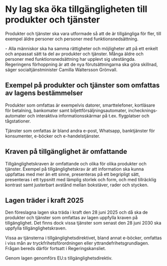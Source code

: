 # Ny lag ska öka tillgängligheten till produkter och tjänster

Produkter och tjänster ska vara utformade så att de är tillgängliga för fler, till exempel äldre personer och personer med funktionsnedsättning.

\- Alla människor ska ha samma rättigheter och möjligheter att på ett enkelt och anpassat sätt ta del av produkter och tjänster. Många äldre och personer med funktionsnedsättning har upplevt sig utestängda. Regeringens förhoppning är att de nya förutsättningarna ska göra skillnad, säger socialtjänstminister Camilla Waltersson Grönvall.

## Exempel på produkter och tjänster som omfattas av lagens bestämmelser

Produkter som omfattas är exempelvis datorer, smarttelefoner, kortläsare för betalning, bankomater samt biljettförsäljningsautomater, inchecknings­automater och interaktiva informationsskärmar på t.ex. flygplatser och tågstationer.

Tjänster som omfattas är bland andra e\-post, Whatsapp, banktjänster för konsumenter, e\-böcker och e\-handelstjänster.

## Kraven på tillgänglighet är omfattande

Tillgänglighetskraven är omfattande och olika för olika produkter och tjänster. Exempel på tillgänglighetskrav är att information ska kunna uppfattas med mer än ett sinne, presenteras på ett begripligt sätt, presenteras i ett typsnitt med lämplig storlek och form, och med tillräcklig kontrast samt justerbart avstånd mellan bokstäver, rader och stycken.

## Lagen träder i kraft 2025

Den föreslagna lagen ska träda i kraft den 28 juni 2025 och då ska de produkter och tjänster som omfattas av lagen uppfylla kraven på tillgänglighet. Det finns dock vissa tjänster som senast den 28 juni 2030 ska uppfylla tillgänglighetskraven.

Vissa av tjänsterna i tillgänglighetsdirektivet, bland annat e\-böcker, omfattas i viss mån av tryckfrihetsförordningen eller yttrandefrihetsgrundlagen. Frågan bereds därför fortsatt i Regeringskansliet.

Genom lagen genomförs EU:s tillgänglighetsdirektiv.

